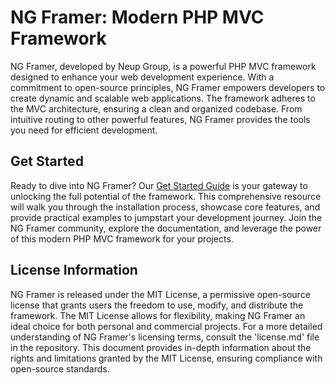 # NG Framer: Modern PHP MVC Framework
NG Framer, developed by Neup Group, is a powerful PHP MVC framework designed to enhance your web development experience. With a commitment to open-source principles, NG Framer empowers developers to create dynamic and scalable web applications. The framework adheres to the MVC architecture, ensuring a clean and organized codebase. From intuitive routing to other powerful features, NG Framer provides the tools you need for efficient development.

## Get Started
Ready to dive into NG Framer? Our [Get Started Guide](https://ngframer.github.io/ngframerphp/get-started) is your gateway to unlocking the full potential of the framework. This comprehensive resource will walk you through the installation process, showcase core features, and provide practical examples to jumpstart your development journey. Join the NG Framer community, explore the documentation, and leverage the power of this modern PHP MVC framework for your projects.

## License Information
NG Framer is released under the MIT License, a permissive open-source license that grants users the freedom to use, modify, and distribute the framework. The MIT License allows for flexibility, making NG Framer an ideal choice for both personal and commercial projects.
For a more detailed understanding of NG Framer's licensing terms, consult the 'license.md' file in the repository. This document provides in-depth information about the rights and limitations granted by the MIT License, ensuring compliance with open-source standards.
